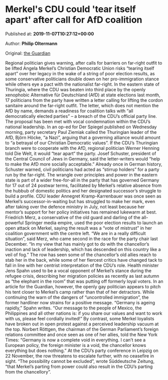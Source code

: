 
# Merkel's CDU could 'tear itself apart' after call for AfD coalition

Published at: **2019-11-07T10:27:12+00:00**

Author: **Philip Oltermann**

Original: [the Guardian](https://www.theguardian.com/world/2019/nov/07/merkels-cdu-could-tear-itself-apart-after-call-for-afd-coalition)

Regional politician gives warning, after calls for barriers on far-right outfit to be lifted
Angela Merkel’s Christian Democratic Union risks “tearing itself apart” over her legacy in the wake of a string of poor election results, as some conservative politicians double down on her pro-immigration stance while others eye a pact with the nationalist far-right.
In the eastern state of Thuringia, where the CDU was beaten into third place by the openly xenophobic Alternative für Deutschland (AfD) at state elections last month, 17 politicians from the party have written a letter calling for lifting the cordon sanitaire around the far-right outfit.
The letter, which does not mention the AfD by name, demands a readiness for coalition talks with “all democratically elected parties” – a breach of the CDU’s official party line.
The proposal has been met with vocal condemnation within the CDU’s national leadership. In an op-ed for Der Spiegel published on Wednesday morning, party secretary Paul Ziemiak called the Thuringian leader of the AfD, Björn Höcke, “a Nazi”, arguing that a governing alliance would amount to “a betrayal of our Christian Democratic values”.
If the CDU’s Thuringian branch were to cooperate with the AfD, regional politician Werner Henning told Die Welt, it would “tear apart“ the party.
Josef Schuster, president of the Central Council of Jews in Germany, said the letter-writers would “help to make the AfD more socially acceptable.” Already once in German history, Schuster warned, civil politicians had acted as “stirrup holders” for a party run by the far-right.
The wrangle over principles and power in the eastern state is part of a wider free-for-all in the party that has governed Germany for 17 out of 24 postwar terms, facilitated by Merkel’s relative absence from the hubbub of domestic politics and her designated successor’s struggle to build a profile.
CDU leader Annegret Kramp-Karrenbauer was once seen as Merkel’s successor-in-waiting but has struggled to make her mark, even after taking over the defence ministry in July, not least because her mentor’s support for her policy initiatives has remained lukewarm at best.
Friedrich Merz, a conservative of the old guard and darling of the all-powerful Springer media empire, used the poor election results to launch an open attack on Merkel, saying the result was a “vote of mistrust” in her coalition government with the centre left.
“We are in a really difficult situation”, said Merz, who came second in the race for the party chair last December. “In my view that has mainly got to do with the chancellor’s inaction and lack of leadership, which has descended on this country like a veil of fog.”
The row has seen some of the chancellor’s old allies reach to stab her in the back, while some of her fiercest critics have changed tack to fall in line with her centrist interpretation of the CDU’s role.
Health minister Jens Spahn used to be a vocal opponent of Merkel’s stance during the refugee crisis, describing her migration policies as recently as last autumn as “the elephant in the room” that was putting off formerly loyal voters.
In an article for the Guardian, however, the openly gay politician appears to pitch his tent closer to Merkel’s camp rather than that of her detractors. While continuing the warn of the dangers of “uncontrolled immigration”, the former hardliner now strains for a positive message. “Germany is ageing rapidly,” Spahn writes. “Our message to the people of Mexico, the Philippines and all other nations is: if you share our values and want to work with us, please feel cordially invited!”
By contrast, some Merkel loyalists have broken out in open protest against a perceived leadership vacuum at the top. Norbert Röttgen, the chairman of the German Parliament’s foreign relations committee and once seen as one of her allies, told the New York Times: “Germany is now a complete void in everything. I can’t see a European policy, the foreign minister is a void, the chancellor knows everything but does nothing.”
At the CDU’s party conference in Leipzig on 22 November, the row threatens to escalate further, with no ceasefire in sight. “The possibility cannot be excluded”, wrote Süddeutsche Zeitung, “that Merkel’s parting from power could also result in the CDU’s parting from the chancellory”.
